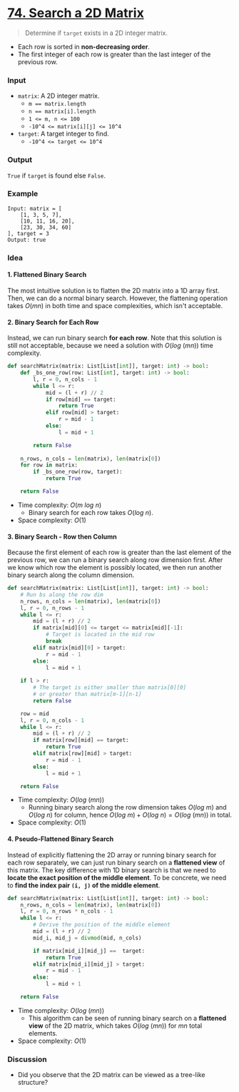 # [74. Search a 2D Matrix](https://leetcode.com/problems/search-a-2d-matrix/)
> Determine if `target` exists in a 2D integer matrix.
- Each row is sorted in **non-decreasing order**.
- The first integer of each row is greater than the last integer of the previous row.
### Input
* `matrix`: A 2D integer matrix.
	* `m == matrix.length`
	* `n == matrix[i].length`
	* `1 <= m, n <= 100`
	* `-10^4 <= matrix[i][j] <= 10^4`
* `target`: A target integer to find.
	* `-10^4 <= target <= 10^4`
### Output
`True` if `target` is found else `False`.
### Example
```
Input: matrix = [
	[1, 3, 5, 7],
	[10, 11, 16, 20],
	[23, 30, 34, 60]
], target = 3
Output: true
```
### Idea
#### 1. Flattened Binary Search
The most intuitive solution is to flatten the 2D matrix into a 1D array first. Then, we can do a normal binary search. However, the flattening operation takes $O(mn)$ in both time and space complexities, which isn't acceptable.
#### 2. Binary Search for Each Row
Instead, we can run binary search **for each row**. Note that this solution is still not acceptable, because we need a solution with $O(log\ (mn))$ time complexity.
```python
def searchMatrix(matrix: List[List[int]], target: int) -> bool:
    def _bs_one_row(row: List[int], target: int) -> bool:
        l, r = 0, n_cols - 1
        while l <= r:
            mid = (l + r) // 2
            if row[mid] == target:
                return True
            elif row[mid] > target:
                r = mid - 1
            else:
                l = mid + 1

        return False
        
    n_rows, n_cols = len(matrix), len(matrix[0])
    for row in matrix:
        if _bs_one_row(row, target):
            return True

    return False
```
* Time complexity: $O(m\ log\ n)$
	* Binary search for each row takes $O(log\ n)$.
* Space complexity: $O(1)$
#### 3. Binary Search - Row then Column
Because the first element of each row is greater than the last element of the previous row, we can run a binary search along row dimension first. After we know which row the element is possibly located, we then run another binary search along the column dimension.
```python
def searchMatrix(matrix: List[List[int]], target: int) -> bool:
    # Run bs along the row dim
    n_rows, n_cols = len(matrix), len(matrix[0])
    l, r = 0, n_rows - 1
    while l <= r:
        mid = (l + r) // 2
        if matrix[mid][0] <= target <= matrix[mid][-1]:
            # Target is located in the mid row
            break
        elif matrix[mid][0] > target:
            r = mid - 1
        else:
            l = mid + 1
    
    if l > r:
        # The target is either smaller than matrix[0][0]
        # or greater than matrix[m-1][n-1]
        return False

    row = mid
    l, r = 0, n_cols - 1
    while l <= r:
        mid = (l + r) // 2
        if matrix[row][mid] == target:
            return True
        elif matrix[row][mid] > target:
            r = mid - 1
        else:
            l = mid + 1

    return False
```
* Time complexity: $O(log\ (mn))$
	* Running binary search along the row dimension takes $O(log\ m)$ and $O(log\ n)$ for column, hence $O(log\ m) + O(log\ n) = O(log\ (mn))$ in total.
* Space complexity: $O(1)$
#### 4. Pseudo-Flattened Binary Search
Instead of explicitly flattening the 2D array or running binary search for each row separately, we can just run binary search on a **flattened view** of this matrix. The key difference with 1D binary search is that we need to **locate the exact position of the middle element**. To be concrete, we need to **find the index pair `(i, j)` of the middle element**.
```python
def searchMatrix(matrix: List[List[int]], target: int) -> bool:
    n_rows, n_cols = len(matrix), len(matrix[0])
    l, r = 0, n_rows * n_cols - 1
    while l <= r:
        # Derive the position of the middle element
        mid = (l + r) // 2
        mid_i, mid_j = divmod(mid, n_cols)

        if matrix[mid_i][mid_j] ==  target:
            return True
        elif matrix[mid_i][mid_j] > target:
            r = mid - 1
        else:
            l = mid + 1

    return False

```
* Time complexity: $O(log\ (mn))$
	* This algorithm can be seen of running binary search on a **flattened view** of the 2D matrix, which takes $O(log\ (mn))$ for $mn$ total elements.
* Space complexity: $O(1)$
### Discussion
* Did you observe that the 2D matrix can be viewed as a tree-like structure?
